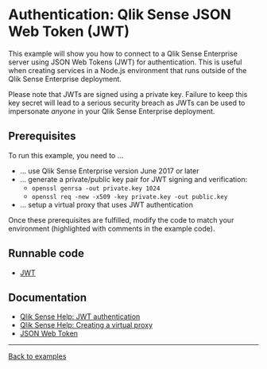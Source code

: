 # Authentication: Qlik Sense JSON Web Token (JWT)

This example will show you how to connect to a Qlik Sense Enterprise server using
JSON Web Tokens (JWT) for authentication. This is useful when creating services
in a Node.js environment that runs outside of the Qlik Sense Enterprise deployment.

Please note that JWTs are signed using a private key. Failure to keep this key secret
will lead to a serious security breach as JWTs can be used to impersonate _anyone_ in
your Qlik Sense Enterprise deployment.

## Prerequisites

To run this example, you need to ...

* ... use Qlik Sense Enterprise version June 2017 or later
* ... generate a private/public key pair for JWT signing and verification:
  * `openssl genrsa -out private.key 1024`
  * `openssl req -new -x509 -key private.key -out public.key`
* ... setup a virtual proxy that uses JWT authentication

Once these prerequisites are fulfilled, modify the code to match your environment
(highlighted with comments in the example code).

## Runnable code

* [JWT](./jwt.js)

## Documentation

* [Qlik Sense Help: JWT authentication](http://help.qlik.com/en-US/sense/June2017/Subsystems/ManagementConsole/Content/JWT-authentication.htm)
* [Qlik Sense Help: Creating a virtual proxy](http://help.qlik.com/en-US/sense/June2017/Subsystems/ManagementConsole/Content/create-virtual-proxy.htm)
* [JSON Web Token](https://jwt.io/)

---

[Back to examples](/examples/README.md#runnable-examples)
